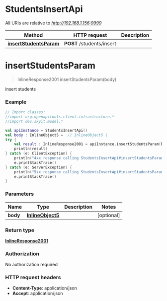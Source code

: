 # StudentsInsertApi

All URIs are relative to *http://192.168.1.156:9999*

Method | HTTP request | Description
------------- | ------------- | -------------
[**insertStudentsParam**](StudentsInsertApi.md#insertStudentsParam) | **POST** /students/insert | 


<a name="insertStudentsParam"></a>
# **insertStudentsParam**
> InlineResponse2001 insertStudentsParam(body)



insert students

### Example
```kotlin
// Import classes:
//import org.openapitools.client.infrastructure.*
//import dev.skyit.model.*

val apiInstance = StudentsInsertApi()
val body : InlineObject5 =  // InlineObject5 | 
try {
    val result : InlineResponse2001 = apiInstance.insertStudentsParam(body)
    println(result)
} catch (e: ClientException) {
    println("4xx response calling StudentsInsertApi#insertStudentsParam")
    e.printStackTrace()
} catch (e: ServerException) {
    println("5xx response calling StudentsInsertApi#insertStudentsParam")
    e.printStackTrace()
}
```

### Parameters

Name | Type | Description  | Notes
------------- | ------------- | ------------- | -------------
 **body** | [**InlineObject5**](InlineObject5.md)|  | [optional]

### Return type

[**InlineResponse2001**](InlineResponse2001.md)

### Authorization

No authorization required

### HTTP request headers

 - **Content-Type**: application/json
 - **Accept**: application/json

